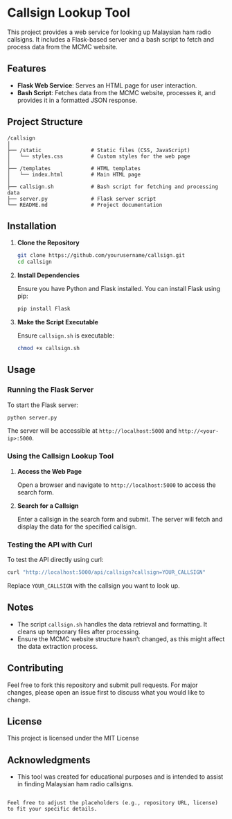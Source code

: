 # Callsign Lookup Tool

This project provides a web service for looking up Malaysian ham radio callsigns. It includes a Flask-based server and a bash script to fetch and process data from the MCMC website.

## Features

- **Flask Web Service**: Serves an HTML page for user interaction.
- **Bash Script**: Fetches data from the MCMC website, processes it, and provides it in a formatted JSON response.

## Project Structure

```
/callsign
│
├── /static                # Static files (CSS, JavaScript)
│   └── styles.css         # Custom styles for the web page
│
├── /templates             # HTML templates
│   └── index.html         # Main HTML page
│
├── callsign.sh            # Bash script for fetching and processing data
├── server.py              # Flask server script
└── README.md              # Project documentation
```

## Installation

1. **Clone the Repository**

   ```bash
   git clone https://github.com/yourusername/callsign.git
   cd callsign
   ```

2. **Install Dependencies**

   Ensure you have Python and Flask installed. You can install Flask using pip:

   ```bash
   pip install Flask
   ```

3. **Make the Script Executable**

   Ensure `callsign.sh` is executable:

   ```bash
   chmod +x callsign.sh
   ```

## Usage

### Running the Flask Server

To start the Flask server:

```bash
python server.py
```

The server will be accessible at `http://localhost:5000` and `http://<your-ip>:5000`.

### Using the Callsign Lookup Tool

1. **Access the Web Page**

   Open a browser and navigate to `http://localhost:5000` to access the search form.

2. **Search for a Callsign**

   Enter a callsign in the search form and submit. The server will fetch and display the data for the specified callsign.

### Testing the API with Curl

To test the API directly using curl:

```bash
curl "http://localhost:5000/api/callsign?callsign=YOUR_CALLSIGN"
```

Replace `YOUR_CALLSIGN` with the callsign you want to look up.

## Notes

- The script `callsign.sh` handles the data retrieval and formatting. It cleans up temporary files after processing.
- Ensure the MCMC website structure hasn’t changed, as this might affect the data extraction process.

## Contributing

Feel free to fork this repository and submit pull requests. For major changes, please open an issue first to discuss what you would like to change.

## License

This project is licensed under the MIT License

## Acknowledgments

- This tool was created for educational purposes and is intended to assist in finding Malaysian ham radio callsigns.
```

Feel free to adjust the placeholders (e.g., repository URL, license) to fit your specific details.
